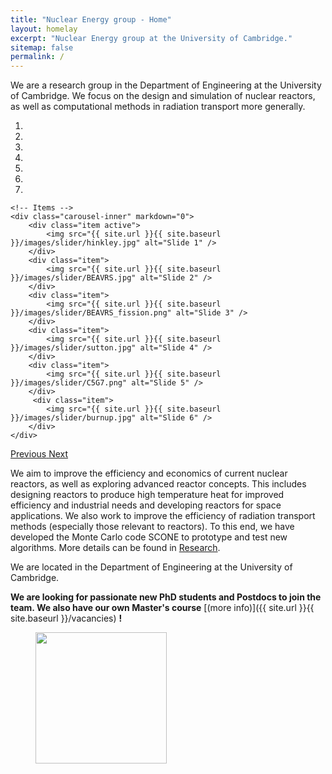 ```yaml
---
title: "Nuclear Energy group - Home"
layout: homelay
excerpt: "Nuclear Energy group at the University of Cambridge."
sitemap: false
permalink: /
---
```


We are a research group in the Department of Engineering at the University of Cambridge. We focus on the design and simulation of nuclear reactors, as well as computational methods in radiation transport more generally.


<div markdown="0" id="carousel" class="carousel slide" data-ride="carousel" data-interval="4000" data-pause="hover" >
    <!-- Menu -->
    <ol class="carousel-indicators">
        <li data-target="#carousel" data-slide-to="0" class="active"></li>
        <li data-target="#carousel" data-slide-to="1"></li>
        <li data-target="#carousel" data-slide-to="2"></li>
        <li data-target="#carousel" data-slide-to="3"></li>
        <li data-target="#carousel" data-slide-to="4"></li>
        <li data-target="#carousel" data-slide-to="5"></li>
        <li data-target="#carousel" data-slide-to="6"></li>
    </ol>

    <!-- Items -->
    <div class="carousel-inner" markdown="0">
        <div class="item active">
            <img src="{{ site.url }}{{ site.baseurl }}/images/slider/hinkley.jpg" alt="Slide 1" />
        </div>
        <div class="item">
            <img src="{{ site.url }}{{ site.baseurl }}/images/slider/BEAVRS.jpg" alt="Slide 2" />
        </div>
        <div class="item">
            <img src="{{ site.url }}{{ site.baseurl }}/images/slider/BEAVRS_fission.png" alt="Slide 3" />
        </div>
        <div class="item">
            <img src="{{ site.url }}{{ site.baseurl }}/images/slider/sutton.jpg" alt="Slide 4" />
        </div>
        <div class="item">
            <img src="{{ site.url }}{{ site.baseurl }}/images/slider/C5G7.png" alt="Slide 5" />
        </div>       
         <div class="item">
            <img src="{{ site.url }}{{ site.baseurl }}/images/slider/burnup.jpg" alt="Slide 6" />
        </div>
    </div>
  <a class="left carousel-control" href="#carousel" role="button" data-slide="prev">
    <span class="glyphicon glyphicon-chevron-left" aria-hidden="true"></span>
    <span class="sr-only">Previous</span>
  </a>
  <a class="right carousel-control" href="#carousel" role="button" data-slide="next">
    <span class="glyphicon glyphicon-chevron-right" aria-hidden="true"></span>
    <span class="sr-only">Next</span>
  </a>
</div>


We aim to improve the efficiency and economics of current nuclear reactors, as well as exploring advanced reactor concepts. This includes designing reactors to produce high temperature heat for improved efficiency and industrial needs and developing reactors for space applications. We also work to improve the efficiency of radiation transport methods (especially those relevant to reactors). To this end, we have developed the Monte Carlo code SCONE to prototype and test new algorithms. More details can be found in [Research](research).

We are located in the Department of Engineering at the University of Cambridge.

 **We are  looking for passionate new PhD students and Postdocs to join the team. We also have our own Master's course** [(more info)]({{ site.url }}{{ site.baseurl }}/vacancies) **!**

<figure class="fourth">
  <img src="{{ site.url }}{{ site.baseurl }}/images/logopic/Logo_Cambridge.jpg" style="width: 210px">
  <!--img src="{{ site.url }}{{ site.baseurl }}/images/logopic/Logo_Nanofront.jpg" style="width: 110px"-->
  <!--img src="{{ site.url }}{{ site.baseurl }}/images/logopic/Logo_NWO.jpg" style="width: 120px"-->
  <!--img src="{{ site.url }}{{ site.baseurl }}/images/logopic/Logo_ERC.jpg" style="width: 110px"-->
</figure>
